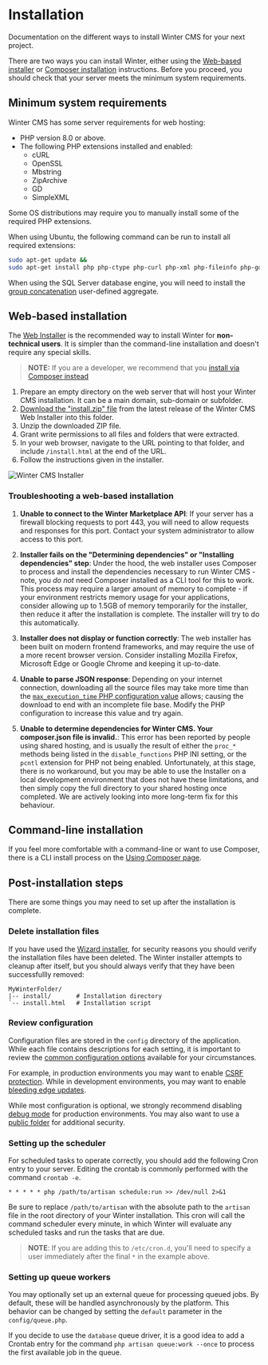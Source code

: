 # Installation

<div class="og-description">
    Documentation on the different ways to install Winter CMS for your next project.
</div>

There are two ways you can install Winter, either using the [Web-based installer](#web-based-installation) or [Composer installation](../help/using-composer) instructions. Before you proceed, you should check that your server meets the minimum system requirements.

## Minimum system requirements

Winter CMS has some server requirements for web hosting:

- PHP version 8.0 or above.
- The following PHP extensions installed and enabled:
    - cURL
    - OpenSSL
    - Mbstring
    - ZipArchive
    - GD
    - SimpleXML

Some OS distributions may require you to manually install some of the required PHP extensions.

When using Ubuntu, the following command can be run to install all required extensions:

```bash
sudo apt-get update &&
sudo apt-get install php php-ctype php-curl php-xml php-fileinfo php-gd php-json php-mbstring php-mysql php-sqlite3 php-zip
```

When using the SQL Server database engine, you will need to install the [group concatenation](https://groupconcat.codeplex.com/) user-defined aggregate.

## Web-based installation

The [Web Installer](https://github.com/wintercms/web-installer) is the recommended way to install Winter for **non-technical users**. It is simpler than the command-line installation and doesn't require any special skills.

> **NOTE:** If you are a developer, we recommend that you [install via Composer instead](../help/using-composer)

1. Prepare an empty directory on the web server that will host your Winter CMS installation. It can be a main domain, sub-domain or subfolder.
2. [Download the "install.zip" file](https://github.com/wintercms/web-installer/releases/latest) from the latest release of the Winter CMS Web Installer into this folder.
3. Unzip the downloaded ZIP file.
4. Grant write permissions to all files and folders that were extracted.
5. In your web browser, navigate to the URL pointing to that folder, and include `/install.html` at the end of the URL.
6. Follow the instructions given in the installer.

![Winter CMS Installer](https://github.com/wintercms/docs/blob/main/images/web-installer.jpg?raw=true)

### Troubleshooting a web-based installation

1. **Unable to connect to the Winter Marketplace API**: If your server has a firewall blocking requests to port 443, you will need to allow requests and responses for this port. Contact your system administrator to allow access to this port.

2. **Installer fails on the "Determining dependencies" or "Installing dependencies" step**: Under the hood, the web installer uses Composer to process and install the dependencies necessary to run Winter CMS - note, you *do not* need Composer installed as a CLI tool for this to work. This process may require a larger amount of memory to complete - if your environment restricts memory usage for your applications, consider allowing up to 1.5GB of memory temporarily for the installer, then reduce it after the installation is complete. The installer will try to do this automatically.

3. **Installer does not display or function correctly**: The web installer has been built on modern frontend frameworks, and may require the use of a more recent browser version. Consider installing Mozilla Firefox, Microsoft Edge or Google Chrome and keeping it up-to-date.

4. **Unable to parse JSON response**: Depending on your internet connection, downloading all the source files may take more time than the [`max_execution_time` PHP configuration value](https://www.php.net/manual/en/info.configuration.php#ini.max-execution-time) allows; causing the download to end with an incomplete file base. Modify the PHP configuration to increase this value and try again.

5. **Unable to determine dependencies for Winter CMS. Your composer.json file is invalid.**: This error has been reported by people using shared hosting, and is usually the result of either the `proc_*` methods being listed in the `disable_functions` PHP INI setting, or the `pcntl` extension for PHP not being enabled. Unfortunately, at this stage, there is no workaround, but you may be able to use the Installer on a local development environment that does not have these limitations, and then simply copy the full directory to your shared hosting once completed. We are actively looking into more long-term fix for this behaviour.

## Command-line installation

If you feel more comfortable with a command-line or want to use Composer, there is a CLI install process on the [Using Composer page](../help/using-composer).

## Post-installation steps

There are some things you may need to set up after the installation is complete.

### Delete installation files

If you have used the [Wizard installer](#wizard-installation), for security reasons you should verify the installation files have been deleted. The Winter installer attempts to cleanup after itself, but you should always verify that they have been successfullly removed:

```treeview
MyWinterFolder/
|-- install/       # Installation directory
`-- install.html   # Installation script
```

### Review configuration

Configuration files are stored in the `config` directory of the application. While each file contains descriptions for each setting, it is important to review the [common configuration options](../setup/configuration) available for your circumstances.

For example, in production environments you may want to enable [CSRF protection](../setup/configuration#csrf-protection). While in development environments, you may want to enable [bleeding edge updates](../setup/configuration#edge-updates).

While most configuration is optional, we strongly recommend disabling [debug mode](../setup/configuration#debug-mode) for production environments. You may also want to use a [public folder](../setup/configuration#public-folder) for additional security.

### Setting up the scheduler

For scheduled tasks to operate correctly, you should add the following Cron entry to your server. Editing the crontab is commonly performed with the command `crontab -e`.

```
* * * * * php /path/to/artisan schedule:run >> /dev/null 2>&1
```

Be sure to replace `/path/to/artisan` with the absolute path to the `artisan` file in the root directory of your Winter installation. This cron will call the command scheduler every minute, in which Winter will evaluate any scheduled tasks and run the tasks that are due.

> **NOTE**: If you are adding this to `/etc/cron.d`, you'll need to specify a user immediately after the final `*` in the example above.

### Setting up queue workers

You may optionally set up an external queue for processing queued jobs. By default, these will be handled asynchronously by the platform. This behavior can be changed by setting the `default` parameter in the `config/queue.php`.

If you decide to use the `database` queue driver, it is a good idea to add a Crontab entry for the command `php artisan queue:work --once` to process the first available job in the queue.
